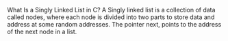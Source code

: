 What Is a Singly Linked List in C? A Singly linked list is a collection of data called nodes, where each node is divided into two parts to store data and address at some random addresses. The pointer next, points to the address of the next node in a list.
